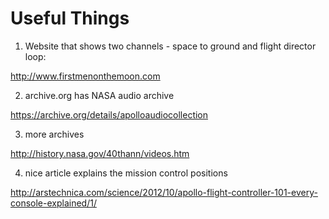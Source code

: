 Useful Things
=============

1) Website that shows two channels - space to ground and flight director loop:

http://www.firstmenonthemoon.com

2) archive.org has NASA audio archive

https://archive.org/details/apolloaudiocollection

3) more archives

http://history.nasa.gov/40thann/videos.htm

4) nice article explains the mission control positions

http://arstechnica.com/science/2012/10/apollo-flight-controller-101-every-console-explained/1/



